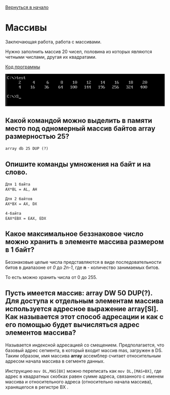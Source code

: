 [Вернуться в начало](../../README.md)

# Массивы

Заключающая работа, работа с массивами.

Нужно заполнить массив 20 чисел, половина из которых являются четными числами, другая их квадратами.

[Код программы](main.asm)

![Пример вывода](images/result.png)

## Какой командой можно выделить в памяти место под одномерный массив байтов array размерностью 25?

```
array db 25 DUP (?)
```

## Опишите команды умножения на байт и на слово.


```
Для 1 байта
AX*BL = AL, AH
```

```
Для 2 байтов
AX*BX = AX, DX
```

```
4-байта
EAX*EBX = EAX, EDX
```


## Какое максимальное беззнаковое число можно хранить в элементе массива размером в 1 байт?

Беззнаковые целые числа представляются в виде последовательности битов в диапазоне от _0_ до _2n-1_, где **n** - количество занимаемых битов.

То есть можно хранить числа от 0 до 255.

## Пусть имеется массив: array DW 50 DUP(?). Для доступа к отдельным элементам массива используется адресное выражение array[SI]. Как называется этот способ адресации и как с его помощью будет вычисляться адрес элементов массива?

Называется индексной адресацией со смещением. Предполагается, что базовый адрес сегмента, в который входит массив mas, загружен в DS. Таким образом, имя массива __array__ ассемблер считает относительным адресом начала массива в сегменте данных.

Инструкцию ```mov DL,MAS[BX]``` можно переписать как ```mov DL,[MAS+BX]```, где адрес в квадратных скобках равен сумме адреса, связанного с именем массива и относительного адреса (относительно начала массива), хранящегося в регистре BX .